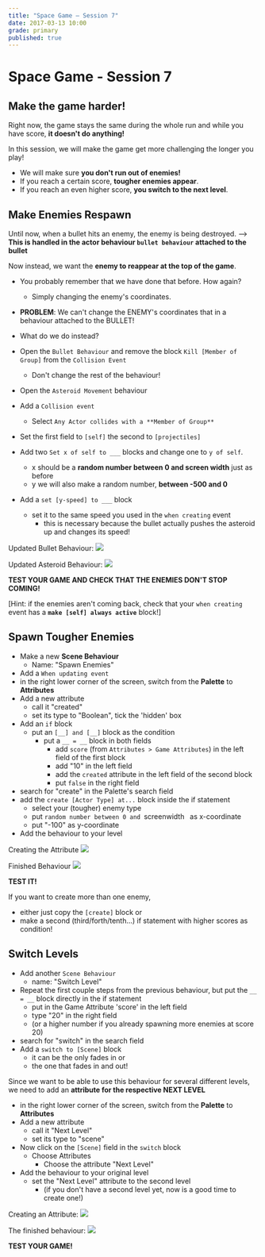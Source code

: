 ```yaml
---
title: "Space Game — Session 7"
date: 2017-03-13 10:00
grade: primary
published: true
---
```


# Space Game - Session 7

## Make the game harder!

Right now, the game stays the same during the whole run and while you have score, **it doesn't do anything!**

In this session, we will make the game get more challenging the longer you play!

- We will make sure **you don't run out of enemies!**
- If you reach a certain score, **tougher enemies appear**.
- If you reach an even higher score, **you switch to the next level**.


## Make Enemies Respawn

Until now, when a bullet hits an enemy, the enemy is being destroyed. 
--> **This is handled in the actor behaviour `bullet behaviour` attached to the bullet**

Now instead, we want the **enemy to reappear at the top of the game**.

- You probably remember that we have done that before. How again?
  - Simply changing the enemy's coordinates.
- **PROBLEM**: We can't change the ENEMY's coordinates that in a behaviour attached to the BULLET!
- What do we do instead?


- Open the `Bullet Behaviour` and remove the block `Kill [Member of Group]` from the `Collision Event`
  - Don't change the rest of the behaviour!
- Open the `Asteroid Movement` behaviour
- Add a `Collision event`
  - Select `Any Actor collides with a **Member of Group**`
- Set the first field to `[self]` the second to `[projectiles]`
- Add two `Set x of self to ___` blocks and change one to `y of self`.
  - x should be a **random number between 0 and screen width** just as before
  - y we will also make a random number, **between -500 and 0**
- Add a `set [y-speed] to ___` block
  - set it to the same speed you used in the `when creating` event
    - this is necessary because the bullet actually pushes the asteroid up and changes its speed!

Updated Bullet Behaviour:
![](http://i.imgur.com/8OibRAz.png)


Updated Asteroid Behaviour:
![](http://i.imgur.com/JHm0YWj.png)


**TEST YOUR GAME AND CHECK THAT THE ENEMIES DON'T STOP COMING!**

[Hint: if the enemies aren't coming back, check that your `when creating` event has a **`make [self] always active`** block!]

## Spawn Tougher Enemies

- Make a new **Scene Behaviour**
  - Name: "Spawn Enemies"
- Add a `When updating event`
- in the right lower corner of the screen, switch from the **Palette** to **Attributes**
- Add a new attribute
  - call it "created"
  - set its type to "Boolean", tick the 'hidden' box
- Add an `if` block
  - put an `[__] and [__]` block as the condition
    - put a `__ = __` block in both fields
      - add `score` (from `Attributes > Game Attributes`) in the left field of the first block
      - add "10" in the left field
      - add the `created` attribute in the left field of the second block
      - put `false` in the right field
- search for "create" in the Palette's search field
- add the `create [Actor Type] at...` block inside the if statement
  - select your (tougher) enemy type
  - put `random number between 0 and `screenwidth` ` as x-coordinate
  - put "-100" as y-coordinate
- Add the behaviour to your level

Creating the Attribute
![](http://i.imgur.com/Tz9E5gn.png)

Finished Behaviour
![](http://i.imgur.com/d3U9Lb2.png)

**TEST IT!**

If you want to create more than one enemy, 
- either just copy the `[create]` block or
- make a second (third/forth/tenth...) if statement with higher scores as condition!

## Switch Levels

- Add another `Scene Behaviour`
  - name: "Switch Level"
- Repeat the first couple steps from the previous behaviour, but put the `__ = __` block directly in the if statement
  - put in the Game Attribute 'score' in the left field
  - type "20" in the right field
  - (or a higher number if you already spawning more enemies at score 20)
- search for "switch" in the search field
- Add a `switch to [Scene]` block
  - it can be the only fades in or
  - the one that fades in and out!

Since we want to be able to use this behaviour for several different levels, we need to add an **attribute for the respective NEXT LEVEL**

- in the right lower corner of the screen, switch from the **Palette** to **Attributes**
- Add a new attribute
  - call it "Next Level"
  - set its type to "scene"
- Now click on the `[Scene]` field in the `switch` block
  - Choose Attributes
    - Choose the attribute "Next Level"
- Add the behaviour to your original level
  - set the "Next Level" attribute to the second level
    - (if you don't have a second level yet, now is a good time to create one!)
    
Creating an Attribute:
![](http://i.imgur.com/AlrE8qZ.png)

The finished behaviour:
![](http://i.imgur.com/TKlQEVi.png)

**TEST YOUR GAME!**
